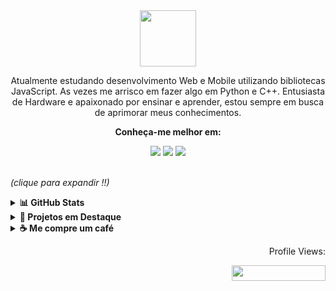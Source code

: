 <div align= "center">
  <img align = "center" height="90em" src="https://media.giphy.com/media/Qo2dupDib32rkTY4hX/giphy.gif">
  <p align = "center"> Atualmente estudando desenvolvimento Web e Mobile utilizando bibliotecas JavaScript. As vezes me arrisco em fazer algo em Python e C++. Entusiasta de Hardware e apaixonado por ensinar e aprender, estou sempre em busca de aprimorar meus conhecimentos.</p>
</div>

<div align= "center">
   <b><p> Conheça-me melhor em: </p> </a> </b>
  <a href="https://twitter.com/pdrtuche" target="_blank"><img src="https://img.shields.io/badge/Twitter-1DA1F2?style=for-the-badge&logo=twitter&logoColor=white" target="_blank"></a>
     <a href="https://instagram.com/pdr.tuche" target="_blank"><img src="https://img.shields.io/badge/-Instagram-%23E4405F?style=for-the-badge&logo=instagram&logoColor=white" target="_blank"></a>
     <a href="https://www.linkedin.com/in/pdr-neves" target="_blank"><img src="https://img.shields.io/badge/LinkedIn-0077B5?style=for-the-badge&logo=linkedin&logoColor=white" target="_blank"></a>
</div>

<br>
<p><i >(clique para expandir !!)</i></p>
<details>
  <summary> <b>📊 GitHub Stats </b> </summary>
  <br>
<div align="center">
  <a href = "https://github.com/pdr-tuche">
      <td><img height="180em" src="https://github-readme-stats.vercel.app/api?username=pdr-tuche&show_icons=true&line_height=20&theme=tokyonight&hide_border=true&hide_rank=true&include_all_commits=true&count_private=true&locale=pt-br"></td>
      <td><img height="180em" src="https://github-readme-stats.vercel.app/api/top-langs/?username=pdr-tuche&langs_count=6&layout=compact&line_height=30&hide=Jupyter Notebook,Tcl&locale=pt-br&theme=tokyonight&hide_border=true"></td>
       </a>
  </div>
  </details>

<details>
  <summary> <b>🚀 Projetos em Destaque </b> </summary>
  <br>
<div align="center">
  <a href="https://github.com/pdr-tuche/xboxClone">
    <img src="https://github-readme-stats.vercel.app/api/pin/?username=pdr-tuche&show_icons=true&line_height=20&theme=tokyonight&hide_border=true&repo=xboxClone" />
  </a>
  </a>
    <a href="https://github.com/pdr-tuche/cadastro_Fliperama">
    <img src="https://github-readme-stats.vercel.app/api/pin/?username=pdr-tuche&show_icons=true&line_height=20&theme=tokyonight&hide_border=true&repo=cadastro_Fliperama" />
  </a>
  <a href="https://github.com/pdr-tuche/ACME">
    <img src="https://github-readme-stats.vercel.app/api/pin/?username=pdr-tuche&show_icons=true&line_height=20&theme=tokyonight&hide_border=true&repo=ACME" />
  </a>
      <a href="https://github.com/pdr-tuche/gerenciador_tarefas">
    <img src="https://github-readme-stats.vercel.app/api/pin/?username=pdr-tuche&show_icons=true&line_height=20&theme=tokyonight&hide_border=true&repo=gerenciador_tarefas" />
  </a>
    <br>
  </div>
</details>

<details>
  <summary> <b>☕ Me compre um café </b></summary>
  <br>
  <a href = "https://app.picpay.com/user/pedrotuche"><img src= "https://img.shields.io/badge/picpay-21C25E?style=for-the-badge&logo=picpay&logoColor=white" /></a>
  <a href = "https://www.paypal.com/donate/?hosted_button_id=6562HEJZFKUVA"><img src= "https://img.shields.io/badge/PayPal-00457C?style=for-the-badge&logo=paypal&logoColor=white" /></a>
 
  </details>
      
    
<div align = "right" >  
  <p>Profile Views:</p>
  <img height= "25px" width="150px" src= "https://profile-counter.glitch.me/{pdr-tuche}/count.svg">
</div>
